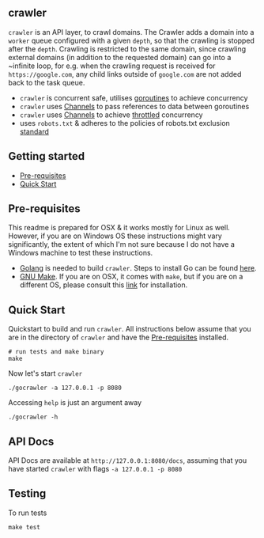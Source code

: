 ## crawler

`crawler` is an API layer, to crawl domains. The Crawler adds a domain into a `worker` queue configured with a given `depth`, so that the crawling is stopped after the `depth`. Crawling is restricted to the same domain, since crawling external domains (in addition to the requested domain) can go into a ~infinite loop, for e.g. when the crawling request is received for `https://google.com`, any child links outside of `google.com` are not added back to the task queue.

 * `crawler` is concurrent safe, utilises [goroutines](https://gobyexample.com/goroutines) to achieve concurrency
 * `crawler` uses [Channels](https://gobyexample.com/channels) to pass references to data between goroutines
 * `crawler` uses [Channels](https://gobyexample.com/channels) to achieve [throttled](https://github.com/golang/go/wiki/RateLimiting) concurrency
 * uses `robots.txt` & adheres to the policies of robots.txt exclusion [standard](https://en.wikipedia.org/wiki/Robots_exclusion_standard)

## Getting started

* [Pre-requisites](#pre-requisites)
* [Quick Start](#quick-start)

## Pre-requisites

This readme is prepared for OSX & it works mostly for Linux as well. However, if you are on Windows OS these instructions might vary significantly, the extent of which I'm not sure because I do not have a Windows machine to test these instructions.

 * [Golang](https://golang.org/doc/install) is needed to build `crawler`. Steps to install Go can be found [here](https://golang.org/doc/install).
 * [GNU Make](https://www.gnu.org/software/make/). If you are on OSX, it comes with `make`, but if you are on a different OS, please consult this [link](https://www.gnu.org/software/make/) for installation.

## Quick Start

Quickstart to build and run `crawler`. All instructions below assume that you are in the directory of `crawler` and have the [Pre-requisites](#pre-requisites) installed.

```shell
# run tests and make binary
make
```

Now let's start `crawler`

```shell
./gocrawler -a 127.0.0.1 -p 8080
```

Accessing `help` is just an argument away

```shell
./gocrawler -h
```

## API Docs

API Docs are available at `http://127.0.0.1:8080/docs`, assuming that you have started `crawler` with flags `-a 127.0.0.1 -p 8080`

## Testing

To run tests

```shell
make test
```

